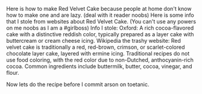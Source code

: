 Here is how to make Red Velvet Cake because people at home don't know how to make one and are lazy. (deal with it reader noobs)
Here is some info that I stole from websites about Red Velvet Cake. (You can't use any powers on me noobs as I am a #girlboss)
Info I stole: 
Oxford: A rich cocoa-flavored cake with a distinctive reddish color, typically prepared as a layer cake with buttercream or cream cheese icing.
Wikipedia the trashy website: Red velvet cake is traditionally a red, red-brown, crimson, or scarlet-colored chocolate layer cake, layered with ermine icing. Traditional recipes do not use food coloring, with the red color due to non-Dutched, anthocyanin-rich cocoa. Common ingredients include buttermilk, butter, cocoa, vinegar, and flour.

Now lets do the recipe before I commit arson on toetanic.
